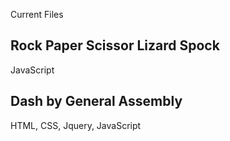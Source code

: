 Current Files

## Rock Paper Scissor Lizard Spock
JavaScript

## Dash by General Assembly
HTML, CSS, Jquery, JavaScript


